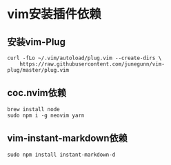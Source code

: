 # vim安装插件依赖

## 安装vim-Plug

```shell
curl -fLo ~/.vim/autoload/plug.vim --create-dirs \
    https://raw.githubusercontent.com/junegunn/vim-plug/master/plug.vim
```

## coc.nvim依赖

```shell
brew install node
sudo npm i -g neovim yarn
```

## vim-instant-markdown依赖

```shell
sudo npm install instant-markdown-d
```
